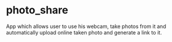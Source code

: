 # photo_share
App which allows user to use his webcam, take photos from it and automatically upload online taken photo and generate a link to it.
